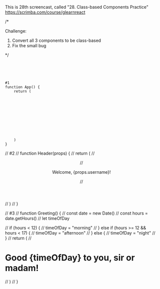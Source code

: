 This is 28th screencast, called "28. Class-based Components Practice"<br />
https://scrimba.com/course/glearnreact



/*

Challenge:<br />
1. Convert all 3 components to be class-based<br />
2. Fix the small bug<br />

*/


<br />
<br />

<pre><code>
#1
function App() {
    return (
        <div>
            <Header />
            <Greeting />
        </div>
    )
}
</code></pre>

// #2
// function Header(props) {
//     return (
//         <header>
//          <p>Welcome, {props.username}!</p>
//         </header>
//     )
// }

// #3
// function Greeting() {
//     const date = new Date()
//     const hours = date.getHours()
//     let timeOfDay
    
//     if (hours < 12) {
//         timeOfDay = "morning"
//     } else if (hours >= 12 && hours < 17) {
//         timeOfDay = "afternoon"
//     } else {
//         timeOfDay = "night"
//     }
//     return (
//         <h1>Good {timeOfDay} to you, sir or madam!</h1>
//     )
// }
